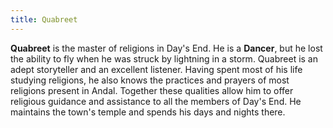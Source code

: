 ```yaml
---
title: Quabreet
---
```


**Quabreet** is the master of religions in Day's End. He is a **Dancer**, but he lost the ability to fly when he was struck by lightning in a storm. Quabreet is an adept storyteller and an excellent listener. Having spent most of his life studying religions, he also knows the practices and prayers of most religions present in Andal. Together these qualities allow him to offer religious guidance and assistance to all the members of Day's End. He maintains the town's temple and spends his days and nights there.
